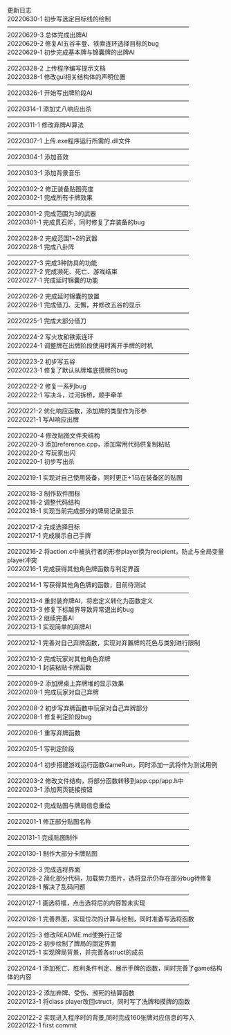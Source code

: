 更新日志  
20220630-1 初步写选定目标线的绘制
——————————————————————————————  
20220629-3 总体完成出牌AI  
20220629-2 修复AI五谷丰登、铁索连环选择目标的bug  
20220629-1 初步完成基本牌与锦囊牌的出牌AI  
——————————————————————————————  
20220328-2 上传程序编写提示文档  
20220328-1 修改gui相关结构体的声明位置  
——————————————————————————————  
20220326-1 开始写出牌阶段AI  
——————————————————————————————  
20220314-1 添加丈八响应出杀  
——————————————————————————————  
20220311-1 修改弃牌AI算法  
——————————————————————————————  
20220307-1 上传.exe程序运行所需的.dll文件  
——————————————————————————————  
20220304-1 添加音效  
——————————————————————————————  
20220303-1 添加背景音乐  
——————————————————————————————  
20220302-2 修正装备贴图亮度  
20220302-1 完成所有卡牌效果  
——————————————————————————————  
20220301-2 完成范围为3的武器  
20220301-1 完成贯石斧，同时修复了弃装备的bug  
——————————————————————————————  
20220228-2 完成范围1~2的武器  
20220228-1 完成八卦阵  
——————————————————————————————  
20220227-3 完成3种防具的功能  
20220227-2 完成濒死、死亡、游戏结束  
20220227-1 完成延时锦囊的功能  
——————————————————————————————  
20220226-2 完成延时锦囊的放置  
20220226-1 完成借刀、无懈，并修改五谷的显示  
——————————————————————————————  
20220225-1 完成大部分借刀  
——————————————————————————————  
20220224-2 写火攻和铁索连环  
20220224-1 调整牌在出牌阶段使用时离开手牌的时机  
——————————————————————————————  
20220223-2 初步写五谷  
20220223-1 修复了默认从牌堆底摸牌的bug  
——————————————————————————————  
20220222-2 修复一系列bug  
20220222-1 写决斗，过河拆桥，顺手牵羊  
——————————————————————————————  
20220221-2 优化响应函数，添加牌的类型作为形参  
20220221-1 写AI响应出牌  
——————————————————————————————  
20220220-4 修改贴图文件夹结构  
20220220-3 添加reference.cpp，添加常用代码供复制粘贴  
20220220-2 写玩家出闪  
20220220-1 初步写出杀  
——————————————————————————————  
20220219-1 实现对自己使用装备，同时更正+1马在装备区的贴图  
——————————————————————————————  
20220218-3 制作软件图标  
20220218-2 调整代码结构  
20220218-1 实现当前完成部分的牌局记录显示  
——————————————————————————————  
20220217-2 完成选择目标  
20220217-1 完成展示自己手牌  
——————————————————————————————  
20220216-2 将action.c中被执行者的形参player换为recipient，防止与全局变量player冲突  
20220216-1 完成获得其他角色牌函数与判定界面  
——————————————————————————————  
20220214-1 写获得其他角色牌的函数，目前待测试  
——————————————————————————————  
20220213-4 重封装弃牌AI，将宏定义转化为函数定义  
20220213-3 修复下标越界导致异常退出的bug  
20220213-2 继续完善AI  
20220213-1 实现简单的弃牌AI  
——————————————————————————————  
20220212-1 完善对自己弃牌函数，实现对弃置牌的花色与类别进行限制  
——————————————————————————————  
20220210-2 完成玩家对其他角色弃牌  
20220210-1 封装粘贴卡牌函数  
——————————————————————————————  
20220209-2 添加牌桌上弃牌堆的显示效果  
20220209-1 完成玩家对自己弃牌  
——————————————————————————————  
20220208-2 初步写弃牌函数中玩家对自己弃牌部分    
20220208-1 修复判定阶段bug  
——————————————————————————————  
20220206-1 重写弃牌函数  
——————————————————————————————  
20220205-1 写判定阶段  
——————————————————————————————  
20220204-1 初步搭建游戏运行函数GameRun，同时添加一武将作为测试用例  
——————————————————————————————  
20220203-2 修改文件结构，将部分函数转移到app.cpp/app.h中  
20220203-1 添加网页链接按钮  
——————————————————————————————  
20220202-1 完成贴图与牌局信息重绘  
——————————————————————————————  
20220201-1 修正部分贴图名称  
——————————————————————————————  
20220131-1 完成贴图制作  
——————————————————————————————  
20220130-1 制作大部分卡牌贴图  
——————————————————————————————  
20220128-3 完成选将界面  
20220128-2 简化部分代码，加载势力图片，选将显示仍存在部分bug待修复  
20220128-1 解决了乱码问题  
——————————————————————————————  
20220127-1 画选将框，点击选将后的内容暂未实现
——————————————————————————————  
20220126-1 完善界面，实现位次的计算与绘制，同时准备写选将函数  
——————————————————————————————  
20220125-3 修改README.md使换行正常  
20220125-2 初步绘制了牌局的固定界面  
20220125-1 实现牌局背景，并完善各struct的成员  
——————————————————————————————  
20220124-1 添加死亡、胜利条件判定、展示手牌的函数，同时完善了game结构体的内容  
——————————————————————————————  
20220123-2 添加弃牌、受伤、濒死的结算函数  
20220123-1 将class player改回struct，同时写了洗牌和摸牌的函数  
——————————————————————————————  
20220122-2 实现进入程序时的背景,同时完成160张牌对应信息的写入  
20220122-1  first commit  
